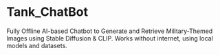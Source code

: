 # Tank_ChatBot
 Fully Offline AI-based Chatbot to Generate and Retrieve Military-Themed Images using Stable Diffusion &amp; CLIP. Works without internet, using local models and datasets.
